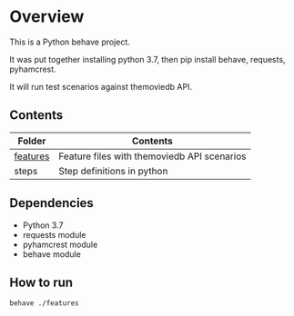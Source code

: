 # Overview

This is a Python behave project.

It was put together installing python 3.7, then pip install behave, requests, pyhamcrest.

It will run test scenarios against themoviedb API.


## Contents


| **Folder** | **Contents** |
| ---        | ---          |
|   [features](features) |  Feature files with themoviedb API scenarios      |
|   steps    |     Step definitions in python      |

## Dependencies

- Python 3.7
- requests module
- pyhamcrest module
- behave module

## How to run

`behave ./features`






